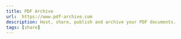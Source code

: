 ```yaml
---
title: PDF Archive
url:  https://www.pdf-archive.com
description: Host, share, publish and archive your PDF documents.
tags: [share]
---
```

